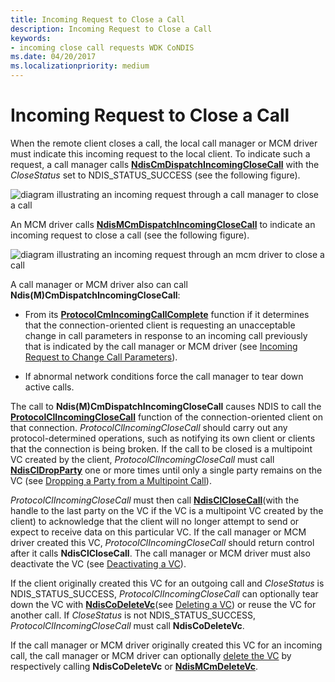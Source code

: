 ```yaml
---
title: Incoming Request to Close a Call
description: Incoming Request to Close a Call
keywords:
- incoming close call requests WDK CoNDIS
ms.date: 04/20/2017
ms.localizationpriority: medium
---
```


# Incoming Request to Close a Call





When the remote client closes a call, the local call manager or MCM driver must indicate this incoming request to the local client. To indicate such a request, a call manager calls [**NdisCmDispatchIncomingCloseCall**](/windows-hardware/drivers/ddi/ndis/nf-ndis-ndiscmdispatchincomingclosecall) with the *CloseStatus* set to NDIS\_STATUS\_SUCCESS (see the following figure).

![diagram illustrating an incoming request through a call manager to close a call ](images/cm-22.png)

An MCM driver calls [**NdisMCmDispatchIncomingCloseCall**](/windows-hardware/drivers/ddi/ndis/nf-ndis-ndismcmdispatchincomingclosecall) to indicate an incoming request to close a call (see the following figure).

![diagram illustrating an incoming request through an mcm driver to close a call ](images/fig1-22.png)

A call manager or MCM driver also can call **Ndis(M)CmDispatchIncomingCloseCall**:

-   From its [**ProtocolCmIncomingCallComplete**](/windows-hardware/drivers/ddi/ndis/nc-ndis-protocol_cm_incoming_call_complete) function if it determines that the connection-oriented client is requesting an unacceptable change in call parameters in response to an incoming call previously that is indicated by the call manager or MCM driver (see [Incoming Request to Change Call Parameters](incoming-request-to-change-call-parameters.md)).

-   If abnormal network conditions force the call manager to tear down active calls.

The call to **Ndis(M)CmDispatchIncomingCloseCall** causes NDIS to call the [**ProtocolClIncomingCloseCall**](/windows-hardware/drivers/ddi/ndis/nc-ndis-protocol_cl_incoming_close_call) function of the connection-oriented client on that connection. *ProtocolClIncomingCloseCall* should carry out any protocol-determined operations, such as notifying its own client or clients that the connection is being broken. If the call to be closed is a multipoint VC created by the client, *ProtocolClIncomingCloseCall* must call [**NdisClDropParty**](/windows-hardware/drivers/ddi/ndis/nf-ndis-ndiscldropparty) one or more times until only a single party remains on the VC (see [Dropping a Party from a Multipoint Call](dropping-a-party-from-a-multipoint-call.md)).

*ProtocolClIncomingCloseCall* must then call [**NdisClCloseCall**](/windows-hardware/drivers/ddi/ndis/nf-ndis-ndisclclosecall)(with the handle to the last party on the VC if the VC is a multipoint VC created by the client) to acknowledge that the client will no longer attempt to send or expect to receive data on this particular VC. If the call manager or MCM driver created this VC, *ProtocolClIncomingCloseCall* should return control after it calls **NdisClCloseCall**. The call manager or MCM driver must also deactivate the VC (see [Deactivating a VC](deactivating-a-vc.md)).

If the client originally created this VC for an outgoing call and *CloseStatus* is NDIS\_STATUS\_SUCCESS, *ProtocolClIncomingCloseCall* can optionally tear down the VC with [**NdisCoDeleteVc**](/windows-hardware/drivers/ddi/ndis/nf-ndis-ndiscodeletevc)(see [Deleting a VC](deleting-a-vc.md)) or reuse the VC for another call. If *CloseStatus* is not NDIS\_STATUS\_SUCCESS, *ProtocolClIncomingCloseCall* must call **NdisCoDeleteVc**.

If the call manager or MCM driver originally created this VC for an incoming call, the call manager or MCM driver can optionally [delete the VC](deleting-a-vc.md) by respectively calling **NdisCoDeleteVc** or [**NdisMCmDeleteVc**](/windows-hardware/drivers/ddi/ndis/nf-ndis-ndismcmdeletevc).

 

